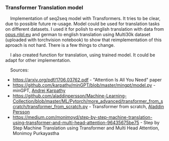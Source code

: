 ### Transformer Translation model

&nbsp;&nbsp;&nbsp;&nbsp;Implementation of seq2seq model with Transformers. It tries to be clear, due to possible future re-usage. Model could be used for translation tasks on different datasets. I used it for polish to english translation with data from [opus.nlpl.eu](https://opus.nlpl.eu/opus-100.php) and german to english translation using Multi30k dataset (uploaded with torchvision notebook) to show that reimplementation of this aproach is not hard. There is a few things to change.

&nbsp;&nbsp;&nbsp;&nbsp;I also created function for translation, using trained model. It could be adapt for other implementation.

&nbsp;&nbsp;&nbsp;&nbsp;Sources:
- https://arxiv.org/pdf/1706.03762.pdf - "Attention Is All You Need" paper
- https://github.com/karpathy/minGPT/blob/master/mingpt/model.py - minGPT, [Andrej Karpathy](https://karpathy.ai/) 
- https://github.com/aladdinpersson/Machine-Learning-Collection/blob/master/ML/Pytorch/more_advanced/transformer_from_scratch/transformer_from_scratch.py - Transformer from scratch, [Aladdin Persson](https://github.com/aladdinpersson)
- https://medium.com/monimoyd/step-by-step-machine-translation-using-transformer-and-multi-head-attention-96435675be75 - Step by Step Machine Translation using Transformer and Multi Head Attention, Monimoy Purkayastha